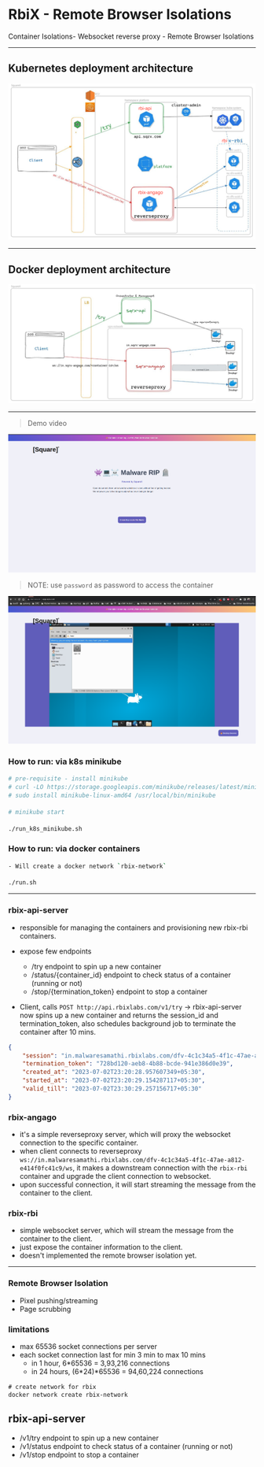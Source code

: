 # RbiX - Remote Browser Isolations

Container Isolations- Websocket reverse proxy - Remote Browser Isolations

---

## Kubernetes deployment architecture

![rbix-k8s](/asset/rbix-archi-k8s.png)

---

## Docker deployment architecture

![rbix](/asset/rbix-archi-docker.png)

---

> Demo video

![rbix-app](/web/static/img/app.rbix.com.png)

> NOTE: use `password` as password to access the container

![rbix-app](/web/static/img/app.rbix.session.png)

### How to run: via k8s minikube

```bash
# pre-requisite - install minikube
# curl -LO https://storage.googleapis.com/minikube/releases/latest/minikube-linux-amd64
# sudo install minikube-linux-amd64 /usr/local/bin/minikube

# minikube start

./run_k8s_minikube.sh
```

### How to run: via docker containers

```bash
- Will create a docker network `rbix-network`

./run.sh

```

---

### rbix-api-server

- responsible for managing the containers and provisioning new rbix-rbi containers.
- expose few endpoints

  - /try endpoint to spin up a new container
  - /status/{container_id} endpoint to check status of a container (running or not)
  - /stop/{termination_token} endpoint to stop a container

- Client, calls `POST http://api.rbixlabs.com/v1/try` -> rbix-api-server now spins up a new container and returns the session_id and termination_token, also schedules background job to terminate the container after 10 mins.

```json
{
	"session": "in.malwaresamathi.rbixlabs.com/dfv-4c1c34a5-4f1c-47ae-a812-e414f0fc41c9/ws",
	"termination_token": "728bd120-aeb8-4b88-bcde-941e386d0e39",
	"created_at": "2023-07-02T23:20:28.957607349+05:30",
	"started_at": "2023-07-02T23:20:29.154287117+05:30",
	"valid_till": "2023-07-02T23:30:29.257156717+05:30"
}
```

### rbix-angago

- it's a simple reverseproxy server, which will proxy the websocket connection to the specific container.
- when client connects to reverseproxy `ws://in.malwaresamathi.rbixlabs.com/dfv-4c1c34a5-4f1c-47ae-a812-e414f0fc41c9/ws`,
  it makes a downstream connection with the `rbix-rbi` container and upgrade the client connection to websocket.
- upon successful connection, it will start streaming the message from the container to the client.

### rbix-rbi

- simple websocket server, which will stream the message from the container to the client.
- just expose the container information to the client.
- doesn't implemented the remote browser isolation yet.

---

### Remote Browser Isolation

- Pixel pushing/streaming
- Page scrubbing

### limitations

- max 65536 socket connections per server
- each socket connection last for min 3 min to max 10 mins
  - in 1 hour, 6\*65536 = 3,93,216 connections
  - in 24 hours, (6*24)*65536 = 94,60,224 connections

```
# create network for rbix
docker network create rbix-network
```

## rbix-api-server

- /v1/try endpoint to spin up a new container
- /v1/status endpoint to check status of a container (running or not)
- /v1/stop endpoint to stop a container
